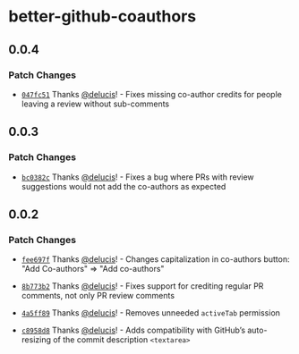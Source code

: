 # better-github-coauthors

## 0.0.4

### Patch Changes

- [`047fc51`](https://github.com/delucis/better-github-coauthors/commit/047fc516139234b753b70e45ec316f6e8ce7b395) Thanks [@delucis](https://github.com/delucis)! - Fixes missing co-author credits for people leaving a review without sub-comments

## 0.0.3

### Patch Changes

- [`bc0382c`](https://github.com/delucis/better-github-coauthors/commit/bc0382cd891ac9d3dac1d25b0d31ba77a8924171) Thanks [@delucis](https://github.com/delucis)! - Fixes a bug where PRs with review suggestions would not add the co-authors as expected

## 0.0.2

### Patch Changes

- [`fee697f`](https://github.com/delucis/better-github-coauthors/commit/fee697f4e1e041434416f1383424b31fbae3f365) Thanks [@delucis](https://github.com/delucis)! - Changes capitalization in co-authors button: "Add Co-authors" => "Add co-authors"

- [`8b773b2`](https://github.com/delucis/better-github-coauthors/commit/8b773b2575d92e20a38485f60a7deaa95e134651) Thanks [@delucis](https://github.com/delucis)! - Fixes support for crediting regular PR comments, not only PR review comments

- [`4a5ff89`](https://github.com/delucis/better-github-coauthors/commit/4a5ff8914f8699622e79a9675a24874832c48c27) Thanks [@delucis](https://github.com/delucis)! - Removes unneeded `activeTab` permission

- [`c8958d8`](https://github.com/delucis/better-github-coauthors/commit/c8958d8be2bff0a57a6fc9c7a5d6764c40a45019) Thanks [@delucis](https://github.com/delucis)! - Adds compatibility with GitHub’s auto-resizing of the commit description `<textarea>`

